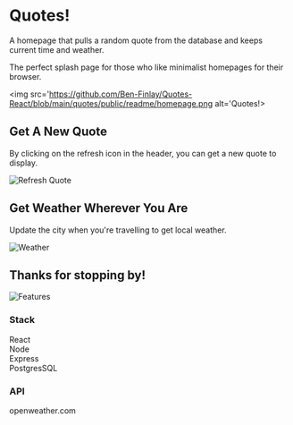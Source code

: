 # Quotes!

A homepage that pulls a random quote from the database and keeps current time and weather.

The perfect splash page for those who like minimalist homepages for their browser.

<img src='https://github.com/Ben-Finlay/Quotes-React/blob/main/quotes/public/readme/homepage.png alt='Quotes!>
## Get A New Quote

By clicking on the refresh icon in the header, you can get a new quote to display.

<img src='https://github.com/Ben-Finlay/Quotes-React/blob/main/quotes/public/readme/vid1.gif' alt='Refresh Quote'>

## Get Weather Wherever You Are

Update the city when you're travelling to get local weather.

<img src='https://github.com/Ben-Finlay/Quotes-React/blob/main/quotes/public/readme/vid3.gif' alt='Weather'>


## Thanks for stopping by!

<img src='https://github.com/Ben-Finlay/Quotes-React/blob/main/quotes/public/readme/vid2.gif' alt='Features'>

### Stack
React <br/>
Node <br/>
Express <br/>
PostgresSQL <br/>
### API
openweather.com


